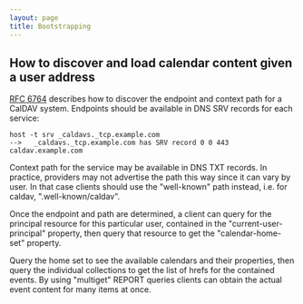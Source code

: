 ```yaml
---
layout: page
title: Bootstrapping
---
```


## How to discover and load calendar content given a user address

[RFC 6764](https://tools.ietf.org/html/rfc6764) describes how to discover the endpoint and context path for a CalDAV system. Endpoints should be available in DNS SRV records for each service:

```
host -t srv _caldavs._tcp.example.com
-->   _caldavs._tcp.example.com has SRV record 0 0 443 caldav.example.com
```

Context path for the service may be available in DNS TXT records. In practice, providers may not advertise the path this way since it can vary by user.  In that case clients should use the "well-known" path instead, i.e. for caldav, ".well-known/caldav".

Once the endpoint and path are determined, a client can query for the principal resource for this particular user, contained in the "current-user-principal" property, then query that resource to get the "calendar-home-set" property.  

Query the home set to see the available calendars and their properties, then query the individual collections to get the list of hrefs for the contained events. By using "multiget" REPORT queries clients can obtain the actual event content for many items at once.



